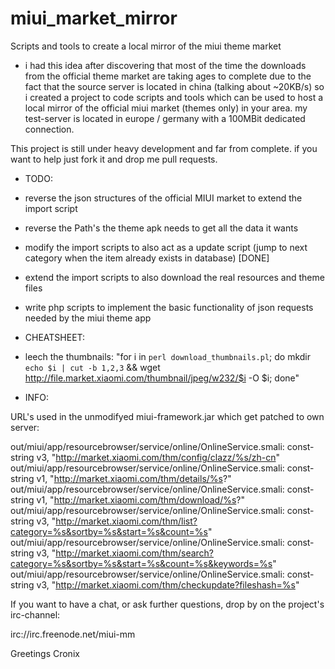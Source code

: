 miui_market_mirror
==================

Scripts and tools to create a local mirror of the miui theme market

* i had this idea after discovering that most of the time the downloads from the official theme market are taking ages to complete due to the fact that the source server is located in china (talking about ~20KB/s) so i created a project to code scripts and tools which can be used to host a local mirror of the official miui market (themes only) in your area. my test-server is located in europe / germany with a 100MBit dedicated connection.

This project is still under heavy development and far from complete.
if you want to help just fork it and drop me pull requests.


* TODO:
 * 	reverse the json structures of the official MIUI market to extend the import script
 * 	reverse the Path's the theme apk needs to get all the data it wants
 * 	modify the import scripts to also act as a update script (jump to next category when the item already exists in database) [DONE]
 *	extend the import scripts to also download the real resources and theme files
 * 	write php scripts to implement the basic functionality of json requests needed by the miui theme app


* CHEATSHEET:
 *	leech the thumbnails: "for i in `perl download_thumbnails.pl`; do mkdir `echo $i | cut -b 1,2,3` && wget http://file.market.xiaomi.com/thumbnail/jpeg/w232/$i -O $i; done"

* INFO:

URL's used in the unmodifyed miui-framework.jar which get patched to own server:

out/miui/app/resourcebrowser/service/online/OnlineService.smali:    const-string v3, "http://market.xiaomi.com/thm/config/clazz/%s/zh-cn"
out/miui/app/resourcebrowser/service/online/OnlineService.smali:    const-string v1, "http://market.xiaomi.com/thm/details/%s?"
out/miui/app/resourcebrowser/service/online/OnlineService.smali:    const-string v1, "http://market.xiaomi.com/thm/download/%s?"
out/miui/app/resourcebrowser/service/online/OnlineService.smali:    const-string v3, "http://market.xiaomi.com/thm/list?category=%s&sortby=%s&start=%s&count=%s"
out/miui/app/resourcebrowser/service/online/OnlineService.smali:    const-string v3, "http://market.xiaomi.com/thm/search?category=%s&sortby=%s&start=%s&count=%s&keywords=%s"
out/miui/app/resourcebrowser/service/online/OnlineService.smali:    const-string v3, "http://market.xiaomi.com/thm/checkupdate?fileshash=%s"


If you want to have a chat, or ask further questions, drop by on the project's irc-channel:

irc://irc.freenode.net/miui-mm

Greetings
Cronix
